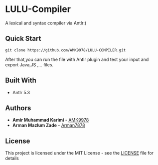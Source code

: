 # LULU-Compiler
A lexical and syntax compiler via Antlr:)

## Quick Start

```
git clone https://github.com/AMK9978/LULU-COMPILER.git
```

After that,you can run the file with Antlr plugin and test your input and export Java,JS ,... files.

## Built With

* Antlr 5.3


## Authors

* **Amir Muhammad Karimi** - [AMK9978](https://github.com/amk9978)
* **Arman Mazlum Zade** - [Arman7878](https://github.com/arman7878)

## License

This project is licensed under the MIT License - see the [LICENSE](LICENSE) file for details

